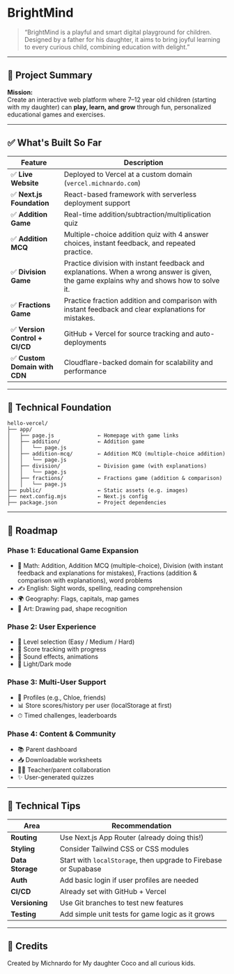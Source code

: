 # BrightMind

> “BrightMind is a playful and smart digital playground for children.
> Designed by a father for his daughter, it aims to bring joyful learning
> to every curious child, combining education with delight.”

---

## 📘 Project Summary

**Mission:**  
Create an interactive web platform where 7–12 year old children (starting with my daughter) can **play, learn, and grow** through fun, personalized educational games and exercises.

---

## ✅ What's Built So Far

| Feature                       | Description                                                    |
| ----------------------------- | -------------------------------------------------------------- |
| ✅ **Live Website**            | Deployed to Vercel at a custom domain (`vercel.michnardo.com`) |
| ✅ **Next.js Foundation**      | React-based framework with serverless deployment support       |
| ✅ **Addition Game**           | Real-time addition/subtraction/multiplication quiz             |
| ✅ **Addition MCQ**           | Multiple-choice addition quiz with 4 answer choices, instant feedback, and repeated practice. |
| ✅ **Division Game**           | Practice division with instant feedback and explanations. When a wrong answer is given, the game explains why and shows how to solve it. |
| ✅ **Fractions Game**          | Practice fraction addition and comparison with instant feedback and clear explanations for mistakes. |
| ✅ **Version Control + CI/CD** | GitHub + Vercel for source tracking and auto-deployments       |
| ✅ **Custom Domain with CDN**  | Cloudflare-backed domain for scalability and performance       |

---

## 🔧 Technical Foundation

```
hello-vercel/
├── app/
│   ├── page.js              ← Homepage with game links
│   ├── addition/            ← Addition game
│   │   └── page.js
│   ├── addition-mcq/        ← Addition MCQ (multiple-choice addition)
│   │   └── page.js
│   ├── division/            ← Division game (with explanations)
│   │   └── page.js
│   ├── fractions/           ← Fractions game (addition & comparison)
│   │   └── page.js
├── public/                  ← Static assets (e.g. images)
├── next.config.mjs          ← Next.js config
├── package.json             ← Project dependencies
```

---

## 🌱 Roadmap

### Phase 1: Educational Game Expansion
- 📐 Math: Addition, Addition MCQ (multiple-choice), Division (with instant feedback and explanations for mistakes), Fractions (addition & comparison with explanations), word problems
- ✍️ English: Sight words, spelling, reading comprehension
- 🌍 Geography: Flags, capitals, map games
- 🎨 Art: Drawing pad, shape recognition

### Phase 2: User Experience
- 🎯 Level selection (Easy / Medium / Hard)
- 🧠 Score tracking with progress
- 🎵 Sound effects, animations
- 🌙 Light/Dark mode

### Phase 3: Multi-User Support
- 👧 Profiles (e.g., Chloe, friends)
- 📊 Store scores/history per user (localStorage at first)
- ⏱ Timed challenges, leaderboards

### Phase 4: Content & Community
- 📚 Parent dashboard
- 📥 Downloadable worksheets
- 🧑‍🏫 Teacher/parent collaboration
- ✨ User-generated quizzes

---

## 🚀 Technical Tips

| Area             | Recommendation                                                  |
| ---------------- | --------------------------------------------------------------- |
| **Routing**      | Use Next.js App Router (already doing this!)                    |
| **Styling**      | Consider Tailwind CSS or CSS modules                            |
| **Data Storage** | Start with `localStorage`, then upgrade to Firebase or Supabase |
| **Auth**         | Add basic login if user profiles are needed                     |
| **CI/CD**        | Already set with GitHub + Vercel                                |
| **Versioning**   | Use Git branches to test new features                           |
| **Testing**      | Add simple unit tests for game logic as it grows                |

---

## 🙌 Credits

Created by Michnardo for My daughter Coco and all curious kids.